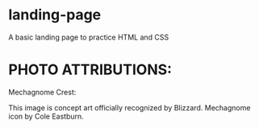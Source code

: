# landing-page
A basic landing page to practice HTML and CSS

PHOTO ATTRIBUTIONS:
=============================================
Mechagnome Crest: 

This image is concept art officially recognized by Blizzard.
Mechagnome icon by Cole Eastburn.
